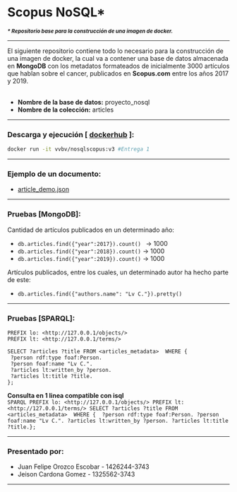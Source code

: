 # Scopus NoSQL*
_<strong><small>* Repositorio base para la construcción de una imagen de docker.</small></strong>_  
<hr>
El siguiente repositorio contiene todo lo necesario para la construcción de una imagen de docker, la cual va a contener una base de datos almacenada en <strong>MongoDB</strong> con los metadatos formateados de inicialmente 3000 artículos que hablan sobre el cancer, publicados en <strong>Scopus.com</strong> entre los años 2017 y 2019. 
<br>
<br>  

- <strong>Nombre de la base de datos:</strong> proyecto_nosql  
- <strong>Nombre de la colección:</strong> articles  

<hr>

###  Descarga y ejecución [ <a href="https://hub.docker.com/r/vvbv/nosqlscopus">dockerhub</a> ]:

```bash
docker run -it vvbv/nosqlscopus:v3 #Entrega 1
```
<hr>  

### Ejemplo de un documento:

- <a href="https://github.com/vvbv/Scopus-NoSQL/blob/master/article_demo.json"> article_demo.json</a>

<hr>

### Pruebas [MongoDB]:

Cantidad de artículos publicados en un determinado año:

- ```db.articles.find({"year":2017}).count() ``` → 1000
- ```db.articles.find({"year":2018}).count()``` → 1000
- ```db.articles.find({"year":2019}).count()``` → 1000

Artículos publicados, entre los cuales, un 
determinado autor ha hecho parte de este:

- ```db.articles.find({"authors.name": "Lv C."}).pretty()```

<hr>

### Pruebas [SPARQL]:

```sparql
PREFIX lo: <http://127.0.0.1/objects/> 
PREFIX lt: <http://127.0.0.1/terms/> 

SELECT ?articles ?title FROM <articles_metadata>  WHERE { 
 ?person rdf:type foaf:Person.
 ?person foaf:name "Lv C.".
 ?articles lt:written_by ?person.
 ?articles lt:title ?title.
};
```
**Consulta en 1 linea compatible con isql**  
```SPARQL PREFIX lo: <http://127.0.0.1/objects/> PREFIX lt: <http://127.0.0.1/terms/> SELECT ?articles ?title FROM <articles_metadata>  WHERE {  ?person rdf:type foaf:Person. ?person foaf:name "Lv C.". ?articles lt:written_by ?person. ?articles lt:title ?title.};```


<hr>

### Presentado por:
- Juan Felipe Orozco Escobar - 1426244-3743
- Jeison Cardona Gomez - 1325562-3743

<hr>
